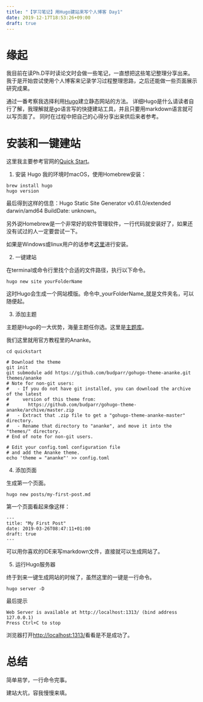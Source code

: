 ```yaml
---
title: "【学习笔记】用Hugo建站来写个人博客 Day1"
date: 2019-12-17T18:53:26+09:00
draft: true
---
```


# 缘起

我目前在读Ph.D平时读论文时会做一些笔记，一直想把这些笔记整理分享出来。
我于是开始尝试使用个人博客来记录学习过程整理思路，之后还能做一些页面展示研究成果。

通过一番考察我选择利用[Hugo](gohugo.io)建立静态网站的方法。
详细Hugo是什么请读者自行了解，我理解就是go语言写的快捷建站工具，并且只要用markdown语言就可以写页面了。
同时在过程中把自己的心得分享出来供后来者参考。

# 安装和一键建站

这里我主要参考官网的[Quick Start](https://gohugo.io/getting-started/quick-start/)。

1. 安装 Hugo
我的环境时macOS，使用Homebrew安装：

```terminal
brew install hugo
hugo version
```
最后得到这样的信息：Hugo Static Site Generator v0.61.0/extended darwin/amd64 BuildDate: unknown。


另外说Homebrew是一个非常好的软件管理软件，一行代码就安装好了，如果还没有试过的人一定要尝试一下。

如果是Windows或linux用户的话参考[这里](https://gohugo.io/getting-started/installing)进行安装。


2. 一键建站

在terminal或命令行里找个合适的文件路径，执行以下命令。

```terminal
hugo new site yourFolderName
```

这时Hugo会生成一个网站模版。命令中_yourFolderName_就是文件夹名，可以随便起。

3. 添加主题

主题是Hugo的一大优势，海量主题任你选。这里是[主题库](https://themes.gohugo.io/)。

我们这里就用官方教程里的Ananke。
```terminal
cd quickstart

# Download the theme
git init
git submodule add https://github.com/budparr/gohugo-theme-ananke.git themes/ananke
# Note for non-git users:
#   - If you do not have git installed, you can download the archive of the latest
#     version of this theme from:
#       https://github.com/budparr/gohugo-theme-ananke/archive/master.zip
#   - Extract that .zip file to get a "gohugo-theme-ananke-master" directory.
#   - Rename that directory to "ananke", and move it into the "themes/" directory.
# End of note for non-git users.

# Edit your config.toml configuration file
# and add the Ananke theme.
echo 'theme = "ananke"' >> config.toml
```

4. 添加页面

生成第一个页面。

```terminal
hugo new posts/my-first-post.md
```

第一个页面看起来像这样：
```
---
title: "My First Post"
date: 2019-03-26T08:47:11+01:00
draft: true
---
```

可以用你喜欢的IDE来写markdown文件，直接就可以生成网站了。

5. 运行Hugo服务器

终于到来一键生成网站的时候了，虽然这里的一键是一行命令。
```terminal
hugo server -D
```

最后提示
```
Web Server is available at http://localhost:1313/ (bind address 127.0.0.1)
Press Ctrl+C to stop
```

浏览器打开[http://localhost:1313/](http://localhost:1313/)看看是不是成功了。


# 总结

简单易学，一行命令完事。

建站大坑，容我慢慢来填。